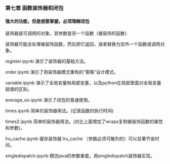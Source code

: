 ### 第七章 函数装饰器和闭包
#### 强大的功能，但是想要掌握，必须理解闭包


装饰器是可调用的对象，其参数是另一个函数（被装饰的函数）

装饰器可能会处理被装饰函数，然后把它返回，或者替换为另外一个函数或调用对象。


register.ipynb 演示了装饰器的基础方法。

order.ipynb 演示了用装饰器模式重构的“策略”设计模式。

variable.ipynb 演示了全局变量和局部变量，以及python在局部里面对全局变量赋值的区别。

average_oo.ipynb 演示了闭包的普通使用。

times.ipynb 简单的装饰器用法。(记录函数的执行时间)

times2.ipynb 简单的装饰器用法。(对比上面增加了wraps复制被装饰函数的属性和参数)。

lru_cache.ipynb 缓存装饰器 lru_cache （参数必须可散列的）可以显著节省时间。

singledispatch.ipynb 模仿java的参数重载，用singledispatch装饰器实现。